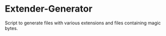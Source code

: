# Extender-Generator

Script to generate files with various extensions and files containing magic bytes.
